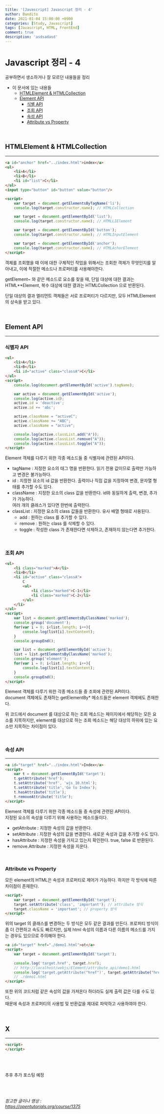 ```yaml
---
title: '[Javascript] Javascript 정리 - 4'
author: Bandito
date: 2021-01-04 15:00:00 +0900
categories: [Study, Javascript]
tags: [Javascript, HTML, FrontEnd]
comment: true
description: 'asdsadasd'
---
```


# Javascript 정리 - 4

공부하면서 생소하거나 잘 모르던 내용들을 정리

+ 이 문서에 있는 내용들
    - [HTMLElement & HTMLCollection](#HTMLElement--HTMLCollection)
    - [Element API](#element-api)
        + [식별 API](#식별-api)
        + [조회 API](#조회-api)
        + [속성 API](#속성-api)
        + [Attribute vs Property](#attribute-vs-property)



<br/>

## HTMLElement & HTMLCollection
***
```html
<a id="anchor" href="../index.html">index</a>
<ul>
    <li>A</li>
    <li>B</li>
    <li id="list">C</li>
</ul>
<input type="button" id="button" value="button"/>

<script>
    var target = document.getElementsByTagName('li');
    console.log(target.constructor.name); // HTMLCollection

    var target = document.getElementById('list');
    console.log(target.constructor.name); // HTMLLIElement

    var target = document.getElementById('button');
    console.log(target.constructor.name); // HTMLInputElement

    var target = document.getElementById('anchor');
    console.log(target.constructor.name); // HTMLAchorElement
</script>
```

객체를 조회했을 때 이에 대한 구체적인 작업을 위해서는 조회한 객체가 무엇인지를 알아내고, 이에 적절한 메소드나 프로퍼티를 사용해야한다.

getElement~ 와 같은 메소드로 요소를 찾을 때, 단일 대상에 대한 결과는 HTML**Element, 복수 대상에 대한 결과는 HTMLCollection 으로 반환된다.   

단일 대상의 결과 엘리먼트 객체들은 서로 프로퍼티가 다르지만, 모두 HTMLElement의 상속을 받고 있다. 

<br/>

## Element API
***

### 식별자 API
```html
<ul>
    <li>A</li>
    <li>B</li>
    <li id="active" class="classA">C</li>
</ul>
<script>
    console.log(document.getElementById('active').tagName);

    var active = document.getElementById('active');
    console.log(active.id);
    active.id = 'deactive';
    active.id += 'abc';

    active.className = "activeC";
    active.className += "ABC";
    active.className = "active";

    console.log(active.classList.add("A"));
    console.log(active.classList.remove("A"));
    console.log(active.classList.toggle("A"));
</script>
```

Element 객체를 다루기 위한 각종 메소드들 중 식별자에 관련된 API이다.  

 + tagName : 지정한 요소의 태그 명을 반환한다. 읽기 전용 값이므로 출력만 가능하고 변경은 불가능하다.
 + id : 지정한 요소의 id 값을 반환한다. 출력이나 직접 값을 지정하여 변경, 문자열 형태를 추가할 수도 있다.
 + className : 지정한 요소의 class 값을 반환한다. id와 동일하게 출력, 변경, 추가가 가능하다.    
 여러 개의 클래스가 있다면 한번에 출력한다.
 + classList : 지정한 요소의 class 값들을 반환한다. 유사 배열 형태로 사용된다.
    - add : 원하는 class 를 추가할 수 있다.
    - remove : 원하는 class 를 삭제할 수 있다.
    - toggle : 작성한 class 가 존재한다면 삭제하고, 존재하지 않는다면 추가한다.

<br/>

### 조회 API
```html
<ul>
    <li class="marked">A</li>
    <li>B</li>
    <li id="active" class="classA">
        C
        <ul>
            <li class="marked">C-1</li>
            <li class="marked">C-2</li>
        </ul>
    </li>
</ul>
<script>
    var list = document.getElementsByClassName('marked');
    console.group('document');
    for(var i = 0; i<list.length; i++){
        console.log(list[i].textContent);
    }
    console.groupEnd();

    var list = document.getElementById('active');
    list = list.getElementsByClassName('marked');
    console.group('element');
    for(var i = 0; i<list.length; i++){
        console.log(list[i].textContent);
    }
    console.groupEnd();
</script>
```

Element 객체를 다루기 위한 각종 메소드들 중 조회에 관련된 API이다.   
document 객체에도 존재하는 getElementBy* 메소드들은 element 객체에도 존재한다.   

위 코드에서 document 를 대상으로 하는 조회 메소드는 페이지에서 해당하는 모든 요소를 지목하지만, element를 대상으로 하는 조회 메소드는 해당 대상의 하위에 있는 요소만 지목하는 차이점이 있다.   

<br/>

### 속성 API
***
```html
<a id="target" href="../index.html">Index</a>
<script>
    var t = document.getElementById('target');
    t.getAttribute('href');
    t.setAttribute('href', 'wjs_10.html');
    t.setAttribute('title','Go to Index');
    t.hasAttribute('title');
    t.removeAttribute('title');
</script>
```

Element 객체를 다루기 위한 각종 메소드들 중 속성에 관련된 API이다.   
지정된 요소의 속성을 다루기 위해 사용하는 메소드들이다.

+ getAttribute : 지정한 속성의 값을 반환한다.
+ setAttribute : 지정한 속성의 값을 변경한다. 새로운 속성과 값을 추가할 수도 있다.
+ hasAttribute : 지정한 속성을 가지고 있는지 확인한다. true, false 로 반환된다.
+ remove.Attribute : 지정한 속성을 지운다.

<br/>

### Attribute vs Property

모든 element의 HTML은 속성과 프로퍼티로 제어가 가능하다. 하지만 각 방식에 따른 차이점이 존재한다.
```html
<script>
    var target = document.getElementById('target');
    target.setAttribute('class', 'important'); // attribute 방식
    target.className = 'important'; // property 방식
</script>
```

위의 target 의 클래스를 변경하는 두 방식은 모두 같은 결과를 만든다. 프로퍼티 방식이 좀 더 간편하고 속도도 빠르지만, 실제 html 속성의 이름과 다른 이름의 메소드를 가지는 경우도 있으므로 주의해야 한다.

```html
<a id="target" href="./demo1.html">ot</a>
<script>
    var target = document.getElementById('target');
    
    console.log('target.href', target.href);
    // http://localhost/webjs/Element/attribute_api/demo1.html   
    console.log('target.getAttribute("href")', target.getAttribute("href"));
    // ./demo1.html 
</script>
```

또한 위의 코드처럼 같은 속성의 값을 가져온다 하더라도 실제 출력 값은 다를 수도 있다.    
때문에 속성과 프로퍼티의 사용법 및 반환값을 제대로 파악하고 사용하여야 한다.




<br/>

## X
***
```html
<script>
</script>
```


<br/><br/><br/>
추후 추가 포스팅 예정 

<br/><br/><br/>
_참고한 글이나 영상 :_   
_<https://opentutorials.org/course/1375>_   
